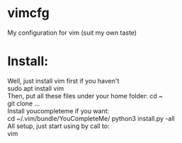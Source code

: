 # vimcfg
My configuration for vim (suit my own taste) 

# Install:
Well, just install vim first if you haven't  
sudo apt install vim  
Then, put all these files under your home folder: 
cd ~  
git clone ...  
Install youcompleteme if you want:  
cd ~/.vim/bundle/YouCompleteMe/ 
python3 install.py -all  
All setup, just start using by call to:  
vim
